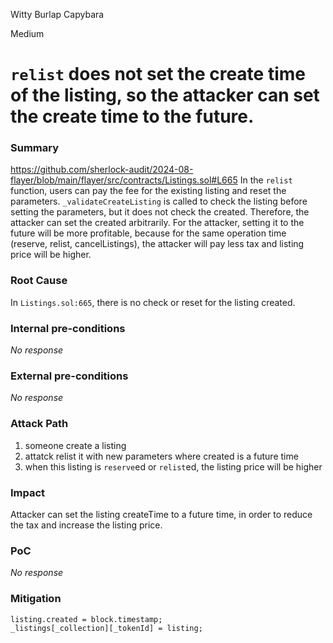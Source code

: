 Witty Burlap Capybara

Medium

# `relist` does not set the create time of the listing, so the attacker can set the create time to the future.

### Summary

https://github.com/sherlock-audit/2024-08-flayer/blob/main/flayer/src/contracts/Listings.sol#L665
In the `relist` function, users can pay the fee for the existing listing and reset the parameters. `_validateCreateListing` is called to check the listing before setting the parameters, but it does not check the created. Therefore, the attacker can set the created arbitrarily. For the attacker, setting it to the future will be more profitable, because for the same operation time (reserve, relist, cancelListings),  the attacker will pay less tax and listing price will be higher.

### Root Cause

In `Listings.sol:665`, there is no check or reset for the listing created.

### Internal pre-conditions

_No response_

### External pre-conditions

_No response_

### Attack Path

1. someone create a listing
2. attatck relist it with new parameters where created is a future time
3. when this listing is `reserve`ed or `relist`ed, the listing price will be higher

### Impact

Attacker can set the listing createTime to a future time, in order to reduce the tax and increase the listing price.

### PoC

_No response_

### Mitigation

```solidity
listing.created = block.timestamp;
_listings[_collection][_tokenId] = listing;
```